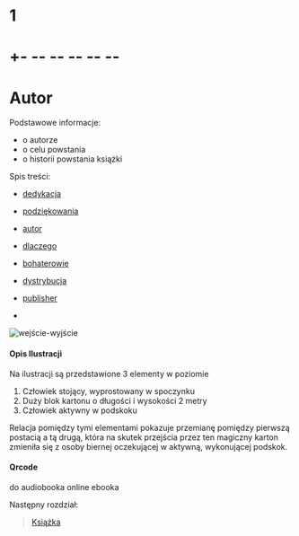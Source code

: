 # 1
# +- -- -- -- -- --
# Autor

Podstawowe informacje:

+ o autorze
+ o celu powstania
+ o historii powstania książki


Spis treści:

+ [dedykacja](1/dedykacja.md)
+ [podziękowania](1/podziekowania.md)
+ [autor](1/autor.md)
+ [dlaczego](1/dlaczego.md)
+ [bohaterowie](1/bohaterowie.md)
+ [dystrybucja](1/dystrybucja.md)
+ [publisher](1/publisher.md)

+ 
![wejście-wyjście](../img/we-wy.png)

#### Opis Ilustracji

Na ilustracji są przedstawione 3 elementy w poziomie
1. Człowiek stojący, wyprostowany w spoczynku
2. Duży blok kartonu o długości i wysokości 2 metry
3. Człowiek aktywny w podskoku

Relacja pomiędzy tymi elementami pokazuje przemianę pomiędzy pierwszą postacią a tą drugą, która na skutek przejścia przez ten magiczny karton zmieniła się
z osoby biernej oczekującej w aktywną, wykonującej podskok.



#### Qrcode
do audiobooka online
ebooka




Następny rozdział:
> [Książka](2/2.md)
